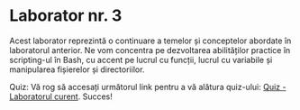 # Laborator nr. 3
Acest laborator reprezintă o continuare a temelor și conceptelor abordate în laboratorul anterior. Ne vom concentra pe dezvoltarea abilităților practice în scripting-ul în Bash, cu accent pe lucrul cu funcții, lucrul cu variabile și manipularea fișierelor și directoriilor.

Quiz:
Vă rog să accesați următorul link pentru a vă alătura quiz-ului: [Quiz - Laboratorul curent](https://quizizz.com/join?gc=99909434). Succes!
